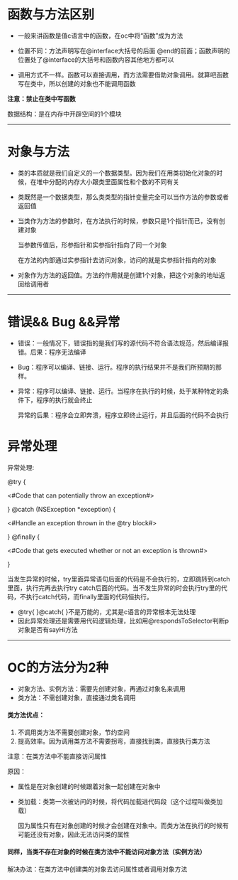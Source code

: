# 函数与方法区别

* 一般来讲函数是值c语言中的函数，在oc中将“函数”成为方法

* 位置不同：方法声明写在@interface大括号的后面 @end的前面；函数声明的位置处了@interface的大括号和函数内容其他地方都可以

* 调用方式不一样。函数可以直接调用，而方法需要借助对象调用。就算吧函数写在类中，所以创建的对象也不能调用函数

**注意：禁止在类中写函数**

数据结构：是在内存中开辟空间的1个模块

---

# 对象与方法

* 类的本质就是我们自定义的一个数据类型。因为我们在用类初始化对象的时候，在堆中分配的内存大小跟类里面属性和个数的不同有关
* 类既然是一个数据类型，那么类类型的指针变量完全可以当作方法的参数或者返回值

* 当类作为方法的参数时，在方法执行的时候，参数只是1个指针而已，没有创建对象

  当参数传值后，形参指针和实参指针指向了同一个对象

  在方法的内部通过实参指针去访问对象，访问的就是实参指针指向的对象

* 对象作为方法的返回值。方法的作用就是创建1个对象，把这个对象的地址返回给调用者

---

# 错误&& Bug &&异常

* 错误：一般情况下，错误指的是我们写的源代码不符合语法规范，然后编译报错。后果：程序无法编译
* Bug：程序可以编译、链接、运行。程序的执行结果并不是我们所预期的那样。

* 异常：程序可以编译、链接、运行。当程序在执行的时候，处于某种特定的条件下，程序的执行就会终止

  异常的后果：程序会立即奔溃，程序立即终止运行，并且后面的代码不会执行

# 异常处理

异常处理:

@try {

&lt;\#Code that can potentially throw an exception\#&gt;

} @catch \(NSException \*exception\) {

&lt;\#Handle an exception thrown in the @try block\#&gt;

} @finally {

&lt;\#Code that gets executed whether or not an exception is thrown\#&gt;

}

当发生异常的时候，try里面异常语句后面的代码是不会执行的，立即跳转到catch里面，执行完再去执行try catch后面的代码。当不发生异常的时会执行try里的代码，不执行catch代码，而finally里面的代码恒执行。

* @try{ }@catch{ }不是万能的，尤其是c语言的异常根本无法处理
* 因此异常处理还是需要用代码逻辑处理，比如用@respondsToSelector判断p对象是否有sayHi方法

---

# OC的方法分为2种

* 对象方法、实例方法：需要先创建对象，再通过对象名来调用
* 类方法：不需创建对象，直接通过类名调用





#### 类方法优点：

1. 不调用类方法不需要创建对象，节约空间
2. 提高效率。因为调用类方法不需要拐弯，直接找到类，直接执行类方法



注意：在类方法中不能直接访问属性

原因：

* 属性是在对象创建的时候跟着对象一起创建在对象中
* 类加载：类第一次被访问的时候，将代码加载进代码段（这个过程叫做类加载）

  因为属性只有在对象创建的时候才会创建在对象中。而类方法在执行的时候有可能还没有对象，因此无法访问类的属性



#### 同样，当类不存在对象的时候在类方法中不能访问对象方法（实例方法）

解决办法：在类方法中创建类的对象去访问属性或者调用对象方法

